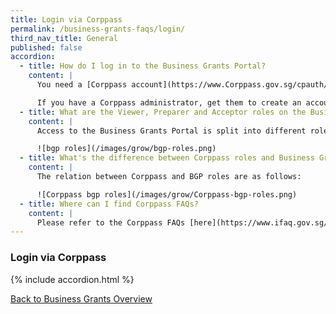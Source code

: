 ```yaml
---
title: Login via Corppass
permalink: /business-grants-faqs/login/
third_nav_title: General
published: false
accordion:
  - title: How do I log in to the Business Grants Portal?
    content: |
      You need a [Corppass account](https://www.Corppass.gov.sg/cpauth/login/homepage?TAM_OP=login){:target="_blank"} to access Business Grants Portal. If your business doesn't have a Corppass administrator, [find out how](https://www.Corppass.gov.sg/Corppass/common/findoutmore){:target="_blank"} to appoint one.

      If you have a Corppass administrator, get them to create an account for you and assign an appropriate BGP e-Service role, so you can access the Portal.
  - title: What are the Viewer, Preparer and Acceptor roles on the Business Grants Portal?
    content: |
      Access to the Business Grants Portal is split into different roles.

      ![bgp roles](/images/grow/bgp-roles.png)
  - title: What's the difference between Corppass roles and Business Grants Portal roles?
    content: |
      The relation between Corppass and BGP roles are as follows:

      ![Corppass bgp roles](/images/grow/Corppass-bgp-roles.png)
  - title: Where can I find Corppass FAQs?
    content: |
      Please refer to the Corppass FAQs [here](https://www.ifaq.gov.sg/Corppass/apps/fcd_faqmain.aspx){:target="_blank"}.
---
```


### Login via Corppass

{% include accordion.html %}

[Back to Business Grants Overview](/business-grants-portal/)
